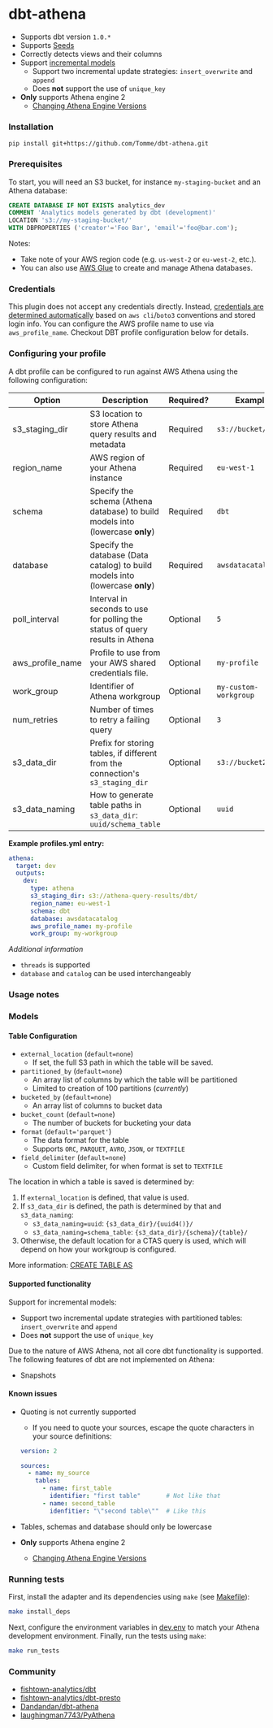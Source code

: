 # dbt-athena

* Supports dbt version `1.0.*`
* Supports [Seeds][seeds]
* Correctly detects views and their columns
* Support [incremental models][incremental]
  * Support two incremental update strategies: `insert_overwrite` and `append`
  * Does **not** support the use of `unique_key`
* **Only** supports Athena engine 2
  * [Changing Athena Engine Versions][engine-change]

[seeds]: https://docs.getdbt.com/docs/building-a-dbt-project/seeds
[incremental]: https://docs.getdbt.com/docs/building-a-dbt-project/building-models/configuring-incremental-models
[engine-change]: https://docs.aws.amazon.com/athena/latest/ug/engine-versions-changing.html

### Installation

`pip install git+https://github.com/Tomme/dbt-athena.git`

### Prerequisites

To start, you will need an S3 bucket, for instance `my-staging-bucket` and an Athena database:

```sql
CREATE DATABASE IF NOT EXISTS analytics_dev
COMMENT 'Analytics models generated by dbt (development)'
LOCATION 's3://my-staging-bucket/'
WITH DBPROPERTIES ('creator'='Foo Bar', 'email'='foo@bar.com');
```

Notes:
- Take note of your AWS region code (e.g. `us-west-2` or `eu-west-2`, etc.).
- You can also use [AWS Glue](https://docs.aws.amazon.com/athena/latest/ug/glue-athena.html) to create and manage Athena databases.

### Credentials

This plugin does not accept any credentials directly. Instead, [credentials are determined automatically](https://boto3.amazonaws.com/v1/documentation/api/latest/guide/credentials.html) based on `aws cli`/`boto3` conventions and
stored login info. You can configure the AWS profile name to use via `aws_profile_name`. Checkout DBT profile configuration below for details.

### Configuring your profile

A dbt profile can be configured to run against AWS Athena using the following configuration:

| Option          | Description                                                                     | Required?  | Example               |
|---------------- |-------------------------------------------------------------------------------- |----------- |---------------------- |
| s3_staging_dir  | S3 location to store Athena query results and metadata                          | Required   | `s3://bucket/dbt/`    |
| region_name     | AWS region of your Athena instance                                              | Required   | `eu-west-1`           |
| schema          | Specify the schema (Athena database) to build models into (lowercase **only**)  | Required   | `dbt`                 |
| database        | Specify the database (Data catalog) to build models into (lowercase **only**)   | Required   | `awsdatacatalog`      |
| poll_interval   | Interval in seconds to use for polling the status of query results in Athena    | Optional   | `5`                   |
| aws_profile_name| Profile to use from your AWS shared credentials file.                           | Optional   | `my-profile`          |
| work_group      | Identifier of Athena workgroup                                                  | Optional   | `my-custom-workgroup` |
| num_retries     | Number of times to retry a failing query                                        | Optional   | `3`                   |
| s3_data_dir     | Prefix for storing tables, if different from the connection's `s3_staging_dir`  | Optional   | `s3://bucket2/dbt/`   |
| s3_data_naming  | How to generate table paths in `s3_data_dir`: `uuid/schema_table`               | Optional   | `uuid`                |


**Example profiles.yml entry:**
```yaml
athena:
  target: dev
  outputs:
    dev:
      type: athena
      s3_staging_dir: s3://athena-query-results/dbt/
      region_name: eu-west-1
      schema: dbt
      database: awsdatacatalog
      aws_profile_name: my-profile
      work_group: my-workgroup
```

_Additional information_
* `threads` is supported
* `database` and `catalog` can be used interchangeably

### Usage notes

### Models

#### Table Configuration

* `external_location` (`default=none`)
  * If set, the full S3 path in which the table will be saved.
* `partitioned_by` (`default=none`)
  * An array list of columns by which the table will be partitioned
  * Limited to creation of 100 partitions (_currently_)
* `bucketed_by` (`default=none`)
  * An array list of columns to bucket data
* `bucket_count` (`default=none`)
  * The number of buckets for bucketing your data
* `format` (`default='parquet'`)
  * The data format for the table
  * Supports `ORC`, `PARQUET`, `AVRO`, `JSON`, or `TEXTFILE`
* `field_delimiter` (`default=none`)
  * Custom field delimiter, for when format is set to `TEXTFILE`

The location in which a table is saved is determined by:

1. If `external_location` is defined, that value is used.
2. If `s3_data_dir` is defined, the path is determined by that and `s3_data_naming`:
   + `s3_data_naming=uuid`: `{s3_data_dir}/{uuid4()}/`
   + `s3_data_naming=schema_table`: `{s3_data_dir}/{schema}/{table}/`
3. Otherwise, the default location for a CTAS query is used, which will depend on how your workgroup is configured.

More information: [CREATE TABLE AS][create-table-as]

[run_started_at]: https://docs.getdbt.com/reference/dbt-jinja-functions/run_started_at
[invocation_id]: https://docs.getdbt.com/reference/dbt-jinja-functions/invocation_id
[create-table-as]: https://docs.aws.amazon.com/athena/latest/ug/create-table-as.html

#### Supported functionality

Support for incremental models:
* Support two incremental update strategies with partitioned tables: `insert_overwrite` and `append`
* Does **not** support the use of `unique_key`

Due to the nature of AWS Athena, not all core dbt functionality is supported.
The following features of dbt are not implemented on Athena:
* Snapshots

#### Known issues

* Quoting is not currently supported
  * If you need to quote your sources, escape the quote characters in your source definitions:
  
  ```yaml
  version: 2

  sources:
    - name: my_source
      tables:
        - name: first_table
          identifier: "first table"       # Not like that
        - name: second_table
          idenfitier: "\"second table\""  # Like this
  ```

* Tables, schemas and database should only be lowercase
* **Only** supports Athena engine 2
  * [Changing Athena Engine Versions][engine-change]

### Running tests

First, install the adapter and its dependencies using `make` (see [Makefile](Makefile)):

```bash
make install_deps
```

Next, configure the environment variables in [dev.env](dev.env) to match your Athena development environment. Finally, run the tests using `make`:

```bash
make run_tests
```

### Community

* [fishtown-analytics/dbt][fishtown-analytics/dbt]
* [fishtown-analytics/dbt-presto][fishtown-analytics/dbt-presto]
* [Dandandan/dbt-athena][Dandandan/dbt-athena]
* [laughingman7743/PyAthena][laughingman7743/PyAthena]

[fishtown-analytics/dbt]: https://github.com/fishtown-analytics/dbt
[fishtown-analytics/dbt-presto]: https://github.com/fishtown-analytics/dbt-presto
[Dandandan/dbt-athena]: https://github.com/Dandandan/dbt-athena
[laughingman7743/PyAthena]: https://github.com/laughingman7743/PyAthena
